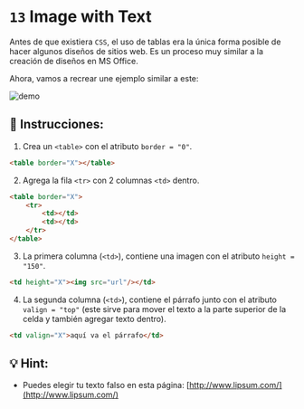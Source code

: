 # `13` Image with Text

Antes de que existiera `CSS`, el uso de tablas era la única forma posible de hacer algunos diseños de sitios web. Es un proceso muy similar a la creación de diseños en MS Office.

Ahora, vamos a recrear une ejemplo similar a este:

![demo](../../.learn/assets/opTIFpg.png?raw=true)

## 📝 Instrucciones:

1. Crea un `<table>` con el atributo `border = "0"`.

```html
<table border="X"></table>
```

2. Agrega la fila `<tr>` con 2 columnas `<td>` dentro.

```html
<table border="X">
    <tr>
        <td></td>
        <td></td>
    </tr>
</table>
```

3. La primera columna (`<td>`), contiene una imagen con el atributo `height = "150"`.

```html
<td height="X"><img src="url"/></td>
```

4. La segunda columna (`<td>`), contiene el párrafo junto con el atributo `valign = "top"` (este sirve para mover el texto a la parte superior de la celda y también agregar texto dentro).

```html
<td valign="X">aquí va el párrafo</td>
```

## 💡 Hint:

+ Puedes elegir tu texto falso en esta página: [http://www.lipsum.com/](http://www.lipsum.com/)
